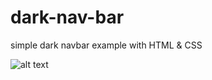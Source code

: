 # dark-nav-bar
simple dark navbar example with HTML & CSS

![alt text](http://desktop/to/orman-logo.png)
